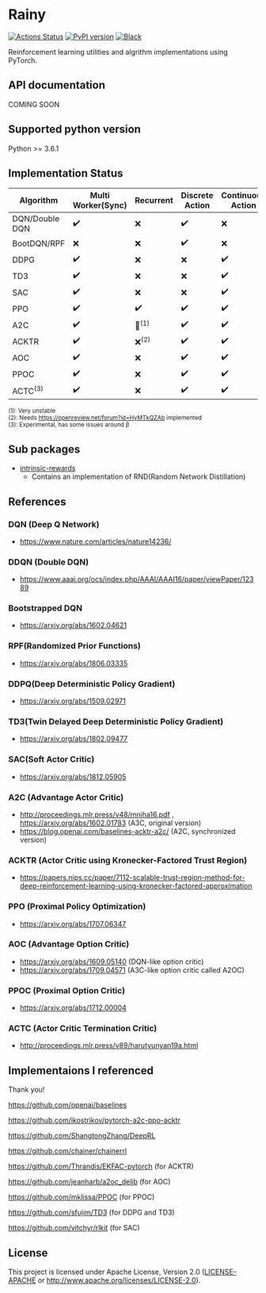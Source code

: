 # Rainy
[![Actions Status](https://github.com/kngwyu/Rainy/workflows/Tests/badge.svg)](https://github.com/kngwyu/Rainy/actions)
[![PyPI version](https://img.shields.io/pypi/v/Rainy?style=flat-square)](https://pypi.org/project/rainy/)
[![Black](https://img.shields.io/badge/code%20style-black-000.svg)](https://github.com/psf/black)

Reinforcement learning utilities and algrithm implementations using PyTorch.

## API documentation
COMING SOON

## Supported python version
Python >= 3.6.1

## Implementation Status

|**Algorithm**     |**Multi Worker(Sync)**|**Recurrent**                     |**Discrete Action** |**Continuous Action**|**MPI support**   |
| ---------------- | -------------------- | -------------------------------- | ------------------ | ------------------- | ---------------- |
|DQN/Double DQN    |:heavy_check_mark:    |:x:                               |:heavy_check_mark:  |:x:                  |:x:               |
|BootDQN/RPF       |:x:                   |:x:                               |:heavy_check_mark:  |:x:                  |:x:               |
|DDPG              |:heavy_check_mark:    |:x:                               |:x:                 |:heavy_check_mark:   |:x:               |
|TD3               |:heavy_check_mark:    |:x:                               |:x:                 |:heavy_check_mark:   |:x:               |
|SAC               |:heavy_check_mark:    |:x:                               |:x:                 |:heavy_check_mark:   |:x:               |
|PPO               |:heavy_check_mark:    |:heavy_check_mark:                |:heavy_check_mark:  |:heavy_check_mark:   |:heavy_check_mark:|
|A2C               |:heavy_check_mark:    |:small_red_triangle:<sup>(1)</sup>|:heavy_check_mark:  |:heavy_check_mark:   |:x:               |
|ACKTR             |:heavy_check_mark:    |:x:<sup>(2)</sup>                 |:heavy_check_mark:  |:heavy_check_mark:   |:x:               |
|AOC               |:heavy_check_mark:    |:x:                               |:heavy_check_mark:  |:heavy_check_mark:   |:x:               |
|PPOC              |:heavy_check_mark:    |:x:                               |:heavy_check_mark:  |:heavy_check_mark:   |:x:               |
|ACTC<sup>(3)</sup>|:heavy_check_mark:    |:x:                               |:heavy_check_mark:  |:heavy_check_mark:   |:x:               |

<sup>(1): Very unstable </sup><br>
<sup>(2): Needs https://openreview.net/forum?id=HyMTkQZAb implemented </sup><br>
<sup>(3): Experimental, has some issues around β </sup><br>

## Sub packages

- [intrinsic-rewards](https://github.com/kngwyu/intrinsic-rewards)
  - Contains an implementation of RND(Random Network Distillation)

## References

### DQN (Deep Q Network)
- https://www.nature.com/articles/nature14236/

### DDQN (Double DQN)
- https://www.aaai.org/ocs/index.php/AAAI/AAAI16/paper/viewPaper/12389

### Bootstrapped DQN
- https://arxiv.org/abs/1602.04621

### RPF(Randomized Prior Functions)
- https://arxiv.org/abs/1806.03335

### DDPQ(Deep Deterministic Policy Gradient)
- https://arxiv.org/abs/1509.02971

### TD3(Twin Delayed Deep Deterministic Policy Gradient)
- https://arxiv.org/abs/1802.09477

### SAC(Soft Actor Critic)
- https://arxiv.org/abs/1812.05905

### A2C (Advantage Actor Critic)
- http://proceedings.mlr.press/v48/mniha16.pdf , https://arxiv.org/abs/1602.01783 (A3C, original version)
- https://blog.openai.com/baselines-acktr-a2c/ (A2C, synchronized version)

### ACKTR (Actor Critic using Kronecker-Factored Trust Region)
- https://papers.nips.cc/paper/7112-scalable-trust-region-method-for-deep-reinforcement-learning-using-kronecker-factored-approximation

### PPO (Proximal Policy Optimization)
- https://arxiv.org/abs/1707.06347

### AOC (Advantage Option Critic)
- https://arxiv.org/abs/1609.05140 (DQN-like option critic)
- https://arxiv.org/abs/1709.04571 (A3C-like option critic called A2OC)

### PPOC (Proximal Option Critic)
- https://arxiv.org/abs/1712.00004

### ACTC (Actor Critic Termination Critic)
- http://proceedings.mlr.press/v89/harutyunyan19a.html

## Implementaions I referenced
Thank you!

https://github.com/openai/baselines

https://github.com/ikostrikov/pytorch-a2c-ppo-acktr

https://github.com/ShangtongZhang/DeepRL

https://github.com/chainer/chainerrl

https://github.com/Thrandis/EKFAC-pytorch (for ACKTR)

https://github.com/jeanharb/a2oc_delib (for AOC)

https://github.com/mklissa/PPOC (for PPOC)

https://github.com/sfujim/TD3 (for DDPG and TD3)

https://github.com/vitchyr/rlkit (for SAC)

## License
This project is licensed under Apache License, Version 2.0
([LICENSE-APACHE](LICENSE) or http://www.apache.org/licenses/LICENSE-2.0).


